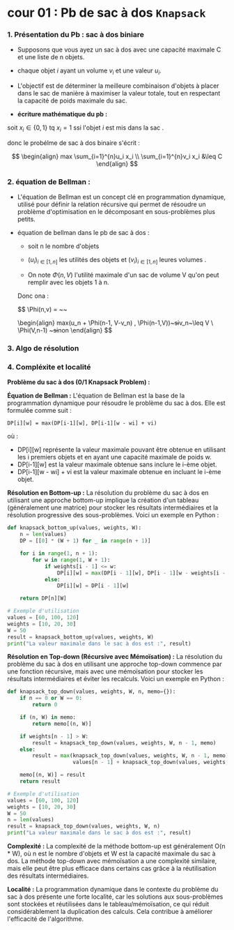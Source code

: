 # cour 01 : Pb de sac à dos `Knapsack`


### 1. Présentation du Pb : sac à dos biniare 


- Supposons que vous ayez un sac à dos avec une capacité maximale C et une liste de n objets.

- chaque objet $i$ ayant un volume $v_i$ et une valeur $u_i$. 

- L'objectif est de déterminer la meilleure combinaison d'objets à placer dans le sac de manière à maximiser la valeur totale, tout en respectant la capacité de poids maximale du sac.


- **écriture mathématique du pb :** 

soit $x_i \in \{0,1\}$ tq $x_i = 1$ ssi l'objet $i$ est mis dans la sac .

donc le probélme de sac à dos binaire s'écrit :

$$
\begin{align}
    max \sum_{i=1}^{n}u_i x_i \\
    \sum_{i=1}^{n}v_i x_i &\leq C
\end{align}
$$


### 2. équation de Bellman :

- L'équation de Bellman est un concept clé en programmation dynamique, utilisé pour définir la relation récursive qui permet de résoudre un problème d'optimisation en le décomposant en sous-problèmes plus petits.

- équation de bellman dans le pb de sac à dos :

    * soit n le nombre d'objets 

    * $(u_i)_{i \in [1,n]}$ les utilités des objets  et $(v_i)_{i \in [1,n]}$ leures volumes .

    * On note $\Phi(n,V)$ l'utilité maximale d'un sac de volume V qu'on peut remplir avec les objets 1 à n.

    Donc ona :

    $$
    \Phi(n,v) = ~~ 

    \begin{align}
    max(u_n + \Phi(n-1, V-v_n) , \Phi(n-1,V))~~~si~~v_n~\leq V \\
    \Phi(V,n-1) ~~~si~~non
    \end{align}
    $$


### 3. Algo de résolution

### 4. Compléxite et localité 






**Problème du sac à dos (0/1 Knapsack Problem) :**


**Équation de Bellman :**
L'équation de Bellman est la base de la programmation dynamique pour résoudre le problème du sac à dos. Elle est formulée comme suit :

```
DP[i][w] = max(DP[i-1][w], DP[i-1][w - wi] + vi)
```

où :
- DP[i][w] représente la valeur maximale pouvant être obtenue en utilisant les i premiers objets et en ayant une capacité maximale de poids w.
- DP[i-1][w] est la valeur maximale obtenue sans inclure le i-ème objet.
- DP[i-1][w - wi] + vi est la valeur maximale obtenue en incluant le i-ème objet.

**Résolution en Bottom-up :**
La résolution du problème du sac à dos en utilisant une approche bottom-up implique la création d'un tableau (généralement une matrice) pour stocker les résultats intermédiaires et la résolution progressive des sous-problèmes. Voici un exemple en Python :

```python
def knapsack_bottom_up(values, weights, W):
    n = len(values)
    DP = [[0] * (W + 1) for _ in range(n + 1)]

    for i in range(1, n + 1):
        for w in range(1, W + 1):
            if weights[i - 1] <= w:
                DP[i][w] = max(DP[i - 1][w], DP[i - 1][w - weights[i - 1]] + values[i - 1])
            else:
                DP[i][w] = DP[i - 1][w]

    return DP[n][W]

# Exemple d'utilisation
values = [60, 100, 120]
weights = [10, 20, 30]
W = 50
result = knapsack_bottom_up(values, weights, W)
print("La valeur maximale dans le sac à dos est :", result)
```

**Résolution en Top-down (Récursive avec Mémoïsation) :**
La résolution du problème du sac à dos en utilisant une approche top-down commence par une fonction récursive, mais avec une mémoïsation pour stocker les résultats intermédiaires et éviter les recalculs. Voici un exemple en Python :

```python
def knapsack_top_down(values, weights, W, n, memo={}):
    if n == 0 or W == 0:
        return 0

    if (n, W) in memo:
        return memo[(n, W)]

    if weights[n - 1] > W:
        result = knapsack_top_down(values, weights, W, n - 1, memo)
    else:
        result = max(knapsack_top_down(values, weights, W, n - 1, memo),
                     values[n - 1] + knapsack_top_down(values, weights, W - weights[n - 1], n - 1, memo))

    memo[(n, W)] = result
    return result

# Exemple d'utilisation
values = [60, 100, 120]
weights = [10, 20, 30]
W = 50
n = len(values)
result = knapsack_top_down(values, weights, W, n)
print("La valeur maximale dans le sac à dos est :", result)
```

**Complexité :**
La complexité de la méthode bottom-up est généralement O(n * W), où n est le nombre d'objets et W est la capacité maximale du sac à dos. La méthode top-down avec mémoïsation a une complexité similaire, mais elle peut être plus efficace dans certains cas grâce à la réutilisation des résultats intermédiaires.

**Localité :**
La programmation dynamique dans le contexte du problème du sac à dos présente une forte localité, car les solutions aux sous-problèmes sont stockées et réutilisées dans le tableau/mémoïsation, ce qui réduit considérablement la duplication des calculs. Cela contribue à améliorer l'efficacité de l'algorithme.